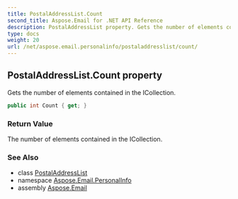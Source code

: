 ```yaml
---
title: PostalAddressList.Count
second_title: Aspose.Email for .NET API Reference
description: PostalAddressList property. Gets the number of elements contained in the ICollection
type: docs
weight: 20
url: /net/aspose.email.personalinfo/postaladdresslist/count/
---
```

## PostalAddressList.Count property

Gets the number of elements contained in the ICollection.

```csharp
public int Count { get; }
```

### Return Value

The number of elements contained in the ICollection.

### See Also

* class [PostalAddressList](../)
* namespace [Aspose.Email.PersonalInfo](../../postaladdresslist/)
* assembly [Aspose.Email](../../../)


